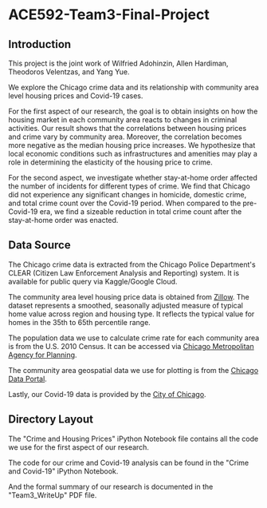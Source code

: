 # ACE592-Team3-Final-Project
## Introduction
This project is the joint work of Wilfried Adohinzin, Allen Hardiman, Theodoros Velentzas, and Yang Yue. 

We explore the Chicago crime data and its relationship with community area level housing prices and Covid-19 cases. 

For the first aspect of our research, the goal is to obtain insights on how the housing market in each community area reacts to changes in criminal activities. Our result shows that the correlations between housing prices and crime vary by community area. Moreover, the correlation becomes more negative as the median housing price increases. We hypothesize that local economic conditions such as infrastructures and amenities may play a role in determining the elasticity of the housing price to crime. 

For the second aspect, we investigate whether stay-at-home order affected the number of incidents for different types of crime. We find that Chicago did not experience any significant changes in homicide, domestic crime, and total crime count over the Covid-19 period. When compared to the pre-Covid-19 era, we find a sizeable reduction in total crime count after the stay-at-home order was enacted. 

## Data Source
The Chicago crime data is extracted from the Chicago Police Department's CLEAR (Citizen Law Enforcement Analysis and Reporting) system. It is available for public query via Kaggle/Google Cloud.

The community area level housing price data is obtained from [Zillow](https://www.zillow.com/research/data/). The dataset represents a smoothed, seasonally adjusted measure of typical home value across region and housing type. It reflects the typical value for homes in the 35th to 65th percentile range. 

The population data we use to calculate crime rate for each community area is from the U.S. 2010 Census. It can be accessed via [Chicago Metropolitan Agency for Planning](https://datahub.cmap.illinois.gov/dataset/2010-census-data-summarized-to-chicago-community-areas).

The community area geospatial data we use for plotting is from the [Chicago Data Portal](https://www.kaggle.com/threadid/chicago-shape-files).

Lastly, our Covid-19 data is provided by the [City of Chicago](https://data.cityofchicago.org/Health-Human-Services/COVID-19-Cases-Tests-and-Deaths-by-ZIP-Code/yhhz-zm2v).

## Directory Layout
The "Crime and Housing Prices" iPython Notebook file contains all the code we use for the first aspect of our research. 

The code for our crime and Covid-19 analysis can be found in the "Crime and Covid-19" iPython Notebook. 

And the formal summary of our research is documented in the "Team3_WriteUp" PDF file.  



